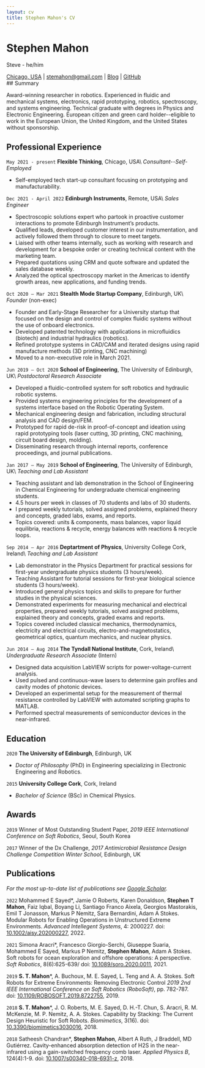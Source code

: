 ```yaml
---
layout: cv
title: Stephen Mahon's CV
---
```

# Stephen Mahon
Steve - he/him

<div id="webaddress">
  <a href="https://goo.gl/maps/sh3sEbnxLibqEy3VA" target="_blank">Chicago, USA</a>
| <a href="mailto:stemahon@gmail.com">stemahon@gmail.com</a>
| <a href="https://stephen-mahon.github.io/" target="_blank">Blog</a>
| <a href="https://github.com/stephen-mahon" target="_blank">GitHub</a>
</div>
## Summary

Award-winning researcher in robotics.
Experienced in fluidic and mechanical systems, electronics, rapid prototyping, robotics, spectroscopy, and systems engineering.
Technical graduate with degrees in Physics and Electronic Engineering.
European citizen and green card holder--eligible to work in the European Union, the United Kingdom, and the United States without sponsorship.

## Professional Experience
`May 2021 - present`
**Flexible Thinking**, Chicago, USA\\
*Consultant--Self-Employed*
* Self-employed tech start-up consultant focusing on prototyping and manufacturability.

`Dec 2021 - April 2022`
**Edinburgh Instruments**, Remote, USA\\
*Sales Engineer*
* Spectroscopic solutions expert who partook in proactive customer interactions to promote Edinburgh Instrument’s products.
* Qualified leads, developed customer interest in our instrumentation, and actively followed them through to closure to meet targets.
* Liaised with other teams internally, such as working with research and development for a bespoke order or creating technical content with the marketing team.
* Prepared quotations using CRM and quote software and updated the sales database weekly.
* Analyzed the optical spectroscopy market in the Americas to identify growth areas, new applications, and funding trends.

`Oct 2020 – Mar 2021`
**Stealth Mode Startup Company**, Edinburgh, UK\\
*Founder* (non-exec)
* Founder and Early-Stage Researcher for a University startup that focused on the design and control of complex fluidic systems without the use of onboard electronics.
* Developed patented technology with applications in microfluidics (biotech) and industrial hydraulics (robotics).
* Refined prototype systems in CAD/CAM and iterated designs using rapid manufacture methods (3D printing, CNC machining)
* Moved to a non-executive role in March 2021.

`Jun 2019 – Oct 2020`
**School of Engineering**, The University of Edinburgh, UK\\
*Postdoctoral Research Associate*
* Developed a fluidic-controlled system for soft robotics and hydraulic robotic systems.
* Provided systems engineering principles for the development of a systems interface based on the Robotic Operating System.
* Mechanical engineering design and fabrication, including structural analysis and CAD design/FEM.
* Prototyped for rapid de-risk in proof-of-concept and ideation using rapid prototyping tools (laser cutting, 3D printing, CNC machining, circuit board design, molding).
* Disseminating research through internal reports, conference proceedings, and journal publications. 

`Jan 2017 – May 2019`
**School of Engineering**, The University of Edinburgh, UK\\
*Teaching and Lab Assistant*
* Teaching assistant and lab demonstration in the School of Engineering in Chemical Engineering for undergraduate chemical engineering students.
* 4.5 hours per week in classes of 70 students and labs of 30 students.
* I prepared weekly tutorials, solved assigned problems, explained theory and concepts, graded labs, exams, and reports.
* Topics covered: units & components, mass balances, vapor liquid equilibria, reactions & recycle, energy balances with reactions & recycle loops.

`Sep 2014 – Apr 2016`
**Deptartment of Physics**, University College Cork, Ireland\\
*Teaching and Lab Assistant*
* Lab demonstrator in the Physics Department for practical sessions for first-year undergraduate physics students (3 hours/week).
* Teaching Assistant for tutorial sessions for first-year biological science students (3 hours/week).
* Introduced general physics topics and skills to prepare for further studies in the physical sciences.
* Demonstrated experiments for measuring mechanical and electrical properties, prepared weekly tutorials, solved assigned problems, explained theory and concepts, graded exams and reports.
* Topics covered included classical mechanics, thermodynamics, electricity and electrical circuits, electro-and-magnetostatics, geometrical optics, quantum mechanics, and nuclear physics.

`Jun 2014 – Aug 2014`
**The Tyndall National Institute**, Cork, Ireland\\
*Undergraduate Research Associate* (Intern)
* Designed data acquisition LabVIEW scripts for power-voltage-current analysis.
* Used pulsed and continuous-wave lasers to determine gain profiles and cavity modes of photonic devices.
* Developed an experimental setup for the measurement of thermal resistance controlled by LabVIEW with automated scripting graphs to MATLAB.
* Performed spectral measurements of semiconductor devices in the near-infrared.


## Education
`2020`
**The University of Edinburgh**, Edinburgh, UK
* *Doctor of Philosophy* (PhD) in Engineering specializing in Electronic Engineering and Robotics.

`2015`
**University College Cork**, Cork, Ireland
* *Bachelor of Science* (BSc) in Chemical Physics.

## Awards
`2019`
Winner of Most Outstanding Student Paper, *2019 IEEE International Conference on Soft Robotics*, Seoul, South Korea

`2017`
Winner of the Dx Challenge, *2017 Antimicrobial Resistance Design Challenge Competition Winter School*, Edinburgh, UK

## Publications
*For the most up-to-date list of publications see [Google Scholar](https://scholar.google.com/citations?user=OJ2aNK4AAAAJ&hl=en).*

`2022`
Mohammed E Sayed\*, Jamie O Roberts, Karen Donaldson, **Stephen T Mahon**, Faiz Iqbal, Boyang Li, Santiago Franco Aixela, Georgios Mastorakis, Emil T Jonasson, Markus P Nemitz, Sara Bernardini, Adam A Stokes.
Modular Robots for Enabling Operations in Unstructured Extreme Environments.
*Advanced Intellegent Systems*, 4: 2000227.
doi: [10.1002/aisy.202000227](https://onlinelibrary.wiley.com/share/NR4E8EP84H6EE4EJBEYI?target=10.1002/aisy.202000227), 2022.

`2021`
Simona Aracri\*, Francesco Giorgio-Serchi, Giuseppe Suaria, Mohammed E Sayed, Markus P Nemitz, **Stephen Mahon**, Adam A Stokes.
Soft robots for ocean exploration and offshore operations: A perspective.
*Soft Robotics*, 8(6):625-639/
doi: [10.1089/soro.2020.0011](https://www.liebertpub.com/doi/full/10.1089/soro.2020.0011), 2021.

`2019`
**S. T. Mahon**\*, A. Buchoux, M. E. Sayed, L. Teng and A. A. Stokes.
Soft Robots for Extreme Environments: Removing Electronic Control
*2019 2nd IEEE International Conference on Soft Robotics (RoboSoft)*, pp. 782-787.
doi: [10.1109/ROBOSOFT.2019.8722755](https://ieeexplore.ieee.org/abstract/document/8722755), 2019.

`2018`
**S. T. Mahon**\*, J. O. Roberts, M. E. Sayed, D. H.-T. Chun, S. Aracri, R. M. McKenzie, M. P. Nemitz, A. A. Stokes.
Capability by Stacking: The Current Design Heuristic for Soft Robots.
*Biomimetics*, 3(16).
doi: [10.3390/biomimetics3030016](https://doi.org/10.3390/biomimetics3030016), 2018.

`2018`
Satheesh Chandran\*, **Stephen Mahon**, Albert A Ruth, J Braddell, MD Gutiérrez.
Cavity-enhanced absorption detection of H2S in the near-infrared using a gain-switched frequency comb laser.
*Applied Physics B*, 124(4):1-9.
doi: [10.1007/s00340-018-6931-z](https://doi.org/10.1007/s00340-018-6931-z), 2018.